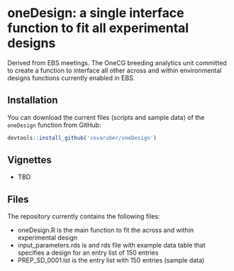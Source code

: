 # oneDesign: a single interface function to fit all experimental designs

Derived from EBS meetings. The OneCG breeding analytics unit committed to create a function to interface all other across and within environmental designs functions currently enabled in EBS.

## Installation

You can download the current files (scripts and sample data) of the `oneDesign` function from GitHub:

``` r
devtools::install_github('covaruber/oneDesign')
```

## Vignettes

 - TBD
 
## Files

The repository currently contains the following files:

 - oneDesign.R is the main function to fit the across and within experimental design
 - input_parameters.rds is and rds file with example data table that specifies a design for an entry list of 150 entries
 - PREP_SD_0001.lst is the entry list with 150 entries (sample data)
